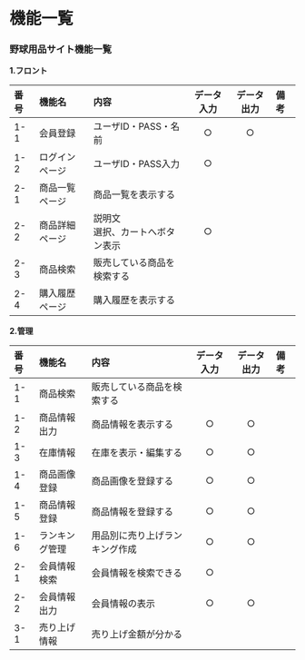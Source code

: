 # 機能一覧
### 野球用品サイト機能一覧
**1.フロント**

|番号|機能名|内容|データ入力|データ出力|備考|
|:---|:---|:---|:---:|:---:|:---|
|1-1|会員登録|ユーザID・PASS・名前|○|○||
|1-2|ログインページ|ユーザID・PASS入力|○|||
|2-1|商品一覧ページ|商品一覧を表示する||||
|2-2|商品詳細ページ|説明文<br>選択、カートへボタン表示|○|||
|2-3|商品検索|販売している商品を検索する||||
|2-4|購入履歴ページ|購入履歴を表示する||||



**2.管理**

|番号|機能名|内容|データ入力|データ出力|備考|
|:---|:---|:---|:---:|:---:|:---|
|1-1|商品検索|販売している商品を検索する||||
|1-2|商品情報出力|商品情報を表示する|○|○||
|1-3|在庫情報|在庫を表示・編集する|○|○||
|1-4|商品画像登録|商品画像を登録する|○|○||
|1-5|商品情報登録|商品情報を登録する|○|○||
|1-6|ランキング管理|用品別に売り上げランキング作成|○|○||
|2-1|会員情報検索|会員情報を検索できる|○|||
|2-2|会員情報出力|会員情報の表示|○|○||
|3-1|売り上げ情報|売り上げ金額が分かる||||
